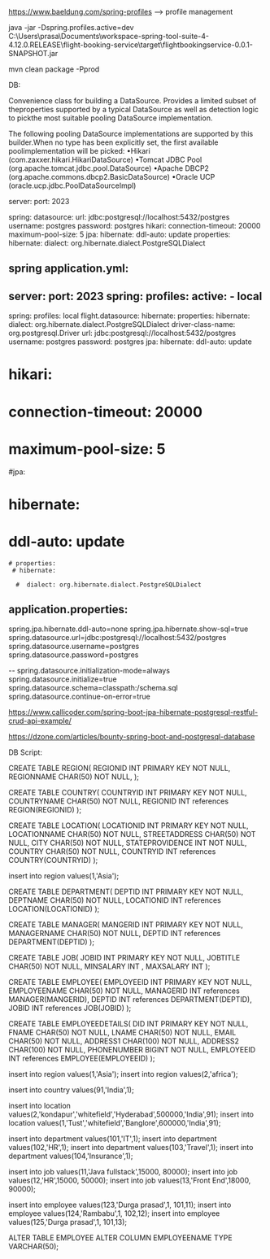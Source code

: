 https://www.baeldung.com/spring-profiles --> profile management


java -jar  -Dspring.profiles.active=dev  C:\Users\prasa\Documents\workspace-spring-tool-suite-4-4.12.0.RELEASE\flight-booking-service\target\flightbookingservice-0.0.1-SNAPSHOT.jar


mvn clean package -Pprod



DB:

Convenience class for building a DataSource. Provides a limited subset of theproperties
 supported by a typical DataSource as well as detection logic to pickthe most suitable pooling DataSource implementation. 
 
The following pooling DataSource implementations are supported by this builder.When no type has been explicitly set, the first available poolimplementation will be picked: 
•Hikari (com.zaxxer.hikari.HikariDataSource)
•Tomcat JDBC Pool (org.apache.tomcat.jdbc.pool.DataSource)
•Apache DBCP2 (org.apache.commons.dbcp2.BasicDataSource)
•Oracle UCP (oracle.ucp.jdbc.PoolDataSourceImpl)


server:
  port: 2023

spring:
  datasource:
    url: jdbc:postgresql://localhost:5432/postgres
    username: postgres
    password: postgres
    hikari:
      connection-timeout: 20000
      maximum-pool-size: 5
  jpa:
    hibernate:
     ddl-auto: update
     properties:
      hibernate:
        dialect: org.hibernate.dialect.PostgreSQLDialect
        
        
        
        
        
 spring application.yml:
 -----------------------
 
 
 server:
  port: 2023
spring:
  profiles:
    active: 
    - local
---
spring:
 profiles: local
 flight.datasource:
   hibernate:
     properties:
       hibernate:
          dialect: org.hibernate.dialect.PostgreSQLDialect
     driver-class-name: org.postgresql.Driver
     url: jdbc:postgresql://localhost:5432/postgres
     username: postgres
     password: postgres
 jpa:
  hibernate:
    ddl-auto: update
   # hikari:
   #   connection-timeout: 20000
   #   maximum-pool-size: 5
 #jpa:
  #  hibernate:
   #  ddl-auto: update
    # properties:
     # hibernate:
     
      #  dialect: org.hibernate.dialect.PostgreSQLDialect
      
      
application.properties:
------------------------
spring.jpa.hibernate.ddl-auto=none
spring.jpa.hibernate.show-sql=true
spring.datasource.url=jdbc:postgresql://localhost:5432/postgres
spring.datasource.username=postgres
spring.datasource.password=postgres

--
spring.datasource.initialization-mode=always
spring.datasource.initialize=true
spring.datasource.schema=classpath:/schema.sql
spring.datasource.continue-on-error=true


https://www.callicoder.com/spring-boot-jpa-hibernate-postgresql-restful-crud-api-example/

https://dzone.com/articles/bounty-spring-boot-and-postgresql-database


DB Script:

CREATE TABLE REGION(
    REGIONID INT 				PRIMARY KEY      NOT NULL,
    REGIONNAME          		    CHAR(50) NOT NULL,
);

CREATE TABLE COUNTRY(
   COUNTRYID INT PRIMARY KEY      NOT NULL,
   COUNTRYNAME           CHAR(50) NOT NULL,
   REGIONID         INT     references  REGION(REGIONID)
);

CREATE TABLE LOCATION(
    LOCATIONID INT PRIMARY KEY      NOT NULL,
    LOCATIONNAME          		    CHAR(50) NOT NULL,
	STREETADDRESS                   CHAR(50) NOT NULL,
	CITY           			        CHAR(50) NOT NULL,
	STATEPROVIDENCE                 INT NOT NULL,
	COUNTRY           		        CHAR(50) NOT NULL,
    COUNTRYID                       INT     references COUNTRY(COUNTRYID)
);


insert into region values(1,'Asia');

CREATE TABLE DEPARTMENT(
    DEPTID INT PRIMARY KEY      NOT NULL,
    DEPTNAME          		    CHAR(50) NOT NULL,
	LOCATIONID                   INT     references LOCATION(LOCATIONID)
);



CREATE TABLE MANAGER(
    MANGERID INT PRIMARY KEY      NOT NULL,
    MANAGERNAME          		   CHAR(50) NOT NULL,
	DEPTID                   INT     references DEPARTMENT(DEPTID)
);

CREATE TABLE JOB(
    JOBID INT PRIMARY KEY      NOT NULL,
    JOBTITLE          		   CHAR(50) NOT NULL,
	MINSALARY                   INT  ,
	MAXSALARY					INT
);

CREATE TABLE EMPLOYEE(
    EMPLOYEEID INT PRIMARY KEY      NOT NULL,
    EMPLOYEENAME          		    CHAR(50) NOT NULL,
	MANAGERID                   INT     references MANAGER(MANGERID),
	DEPTID                   INT     references DEPARTMENT(DEPTID),
	JOBID                   INT     references JOB(JOBID)
);

CREATE TABLE EMPLOYEEDETAILS(
    DID INT 				PRIMARY KEY      NOT NULL,
    FNAME          		    CHAR(50) NOT NULL,
	LNAME          		    CHAR(50) NOT NULL,
	EMAIL          		    CHAR(50) NOT NULL,
	ADDRESS1          	    CHAR(100) NOT NULL,
	ADDRESS2          		CHAR(100) NOT NULL,
	PHONENUMBER             BIGINT NOT NULL,
	EMPLOYEEID              INT     references EMPLOYEE(EMPLOYEEID)
);


insert into region values(1,'Asia');
insert into region values(2,'africa');

insert into country values(91,'India',1);

insert into location values(2,'kondapur','whitefield','Hyderabad',500000,'India',91);
insert into location values(1,'Tust','whitefield','Banglore',600000,'India',91);

insert into department values(101,'IT',1);
insert into department values(102,'HR',1);
insert into department values(103,'Travel',1);
insert into department values(104,'Insurance',1);

insert into job values(11,'Java fullstack',15000, 80000);
insert into job values(12,'HR',15000, 50000);
insert into job values(13,'Front End',18000, 90000);


insert into employee values(123,'Durga prasad',1, 101,11);
insert into employee values(124,'Rambabu',1, 102,12);
insert into employee values(125,'Durga prasad',1, 101,13);

ALTER TABLE EMPLOYEE ALTER COLUMN EMPLOYEENAME TYPE VARCHAR(50);


   
